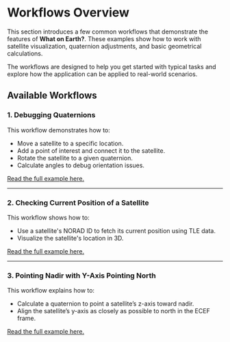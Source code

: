# Workflows Overview

This section introduces a few common workflows that demonstrate the features of **What on Earth?**. These examples show how to work with satellite visualization, quaternion adjustments, and basic geometrical calculations.

The workflows are designed to help you get started with typical tasks and explore how the application can be applied to real-world scenarios.

## Available Workflows

### 1. **Debugging Quaternions**

This workflow demonstrates how to:
- Move a satellite to a specific location.
- Add a point of interest and connect it to the satellite.
- Rotate the satellite to a given quaternion.
- Calculate angles to debug orientation issues.

[Read the full example here.](/workflows/debugging-quaternions)

---

### 2. **Checking Current Position of a Satellite**

This workflow shows how to:
- Use a satellite's NORAD ID to fetch its current position using TLE data.
- Visualize the satellite's location in 3D.

[Read the full example here.](/workflows/check-current-position-of-a-satellite)

---

### 3. **Pointing Nadir with Y-Axis Pointing North**

This workflow explains how to:
- Calculate a quaternion to point a satellite’s z-axis toward nadir.
- Align the satellite’s y-axis as closely as possible to north in the ECEF frame.

[Read the full example here.](/workflows/point-nadir-with-y-axis-pointing-north)

